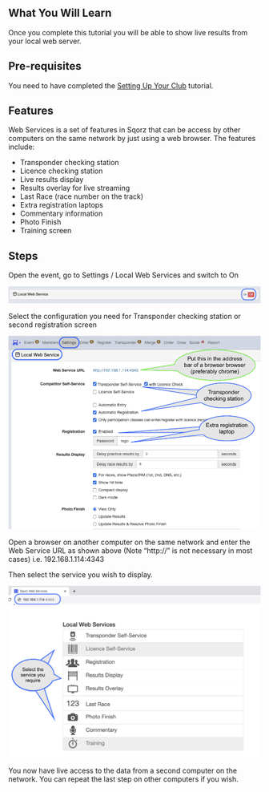 ## What You Will Learn

Once you complete this tutorial you will be able to show live results from your local web server.

## Pre-requisites

You need to have completed the [Setting Up Your Club](Setting-Up-Your-Club.md) tutorial.

## Features

Web Services is a set of features in Sqorz that can be access by other computers on the 
same network by just using a web browser. The features include:

- Transponder checking station
- Licence checking station
- Live results display
- Results overlay for live streaming
- Last Race (race number on the track)
- Extra registration laptops
- Commentary information
- Photo Finish
- Training screen

## Steps

Open the event, go to Settings / Local Web Services and switch to On

![image](Set-Up-Local-Web-Services-%28live-results%29-assets/image1.png)

Select the configuration you need for Transponder checking station or second registration screen

![image](Set-Up-Local-Web-Services-%28live-results%29-assets/image2.png)

Open a browser on another computer on the same network and enter the Web Service URL as shown above (Note “http://” is not necessary in most cases) i.e. 192.168.1.114:4343

Then select the service you wish to display.

![image](Set-Up-Local-Web-Services-%28live-results%29-assets/image3.png)

You now have live access to the data from a second computer on the network. You can
repeat the last step on other computers if you wish.

